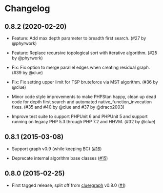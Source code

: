 # Changelog

## 0.8.2 (2020-02-20)

*   Feature: Add max depth parameter to breadth first search.
    (#27 by @phyrwork)

*   Feature: Replace recursive topological sort with iterative algorithm.
    (#25 by @phyrwork)

*   Fix: Fix option to merge parallel edges when creating residual graph.
    (#39 by @clue)

*   Fix: Fix setting upper limit for TSP bruteforce via MST algorithm.
    (#36 by @clue)

*   Minor code style improvements to make PHPStan happy,
    clean up dead code for depth first search and
    automated native_function_invocation fixes.
    (#35 and #40 by @clue and #37 by @draco2003)

*   Improve test suite to support PHPUnit 6 and PHPUnit 5 and
    support running on legacy PHP 5.3 through PHP 7.2 and HHVM.
    (#32 by @clue)

## 0.8.1 (2015-03-08)

*   Support graph v0.9 (while keeping BC)
    ([#16](https://github.com/graphp/algorithms/pull/16))

*   Deprecate internal algorithm base classes
    ([#15](https://github.com/graphp/algorithms/pull/15))

## 0.8.0 (2015-02-25)

*   First tagged release, split off from [clue/graph](https://github.com/clue/graph) v0.8.0
    ([#1](https://github.com/graphp/algorithms/issues/1))
